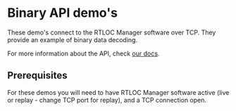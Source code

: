 # Binary API demo's

These demo's connect to the RTLOC Manager software over TCP. They provide an example of binary data decoding.

For more information about the API, check [our docs](https://docs.rtloc.com/api/api_application.html).

## Prerequisites

For these demos you will need to have RTLOC Manager software active (live or replay - change TCP port for replay), and a TCP connection open.